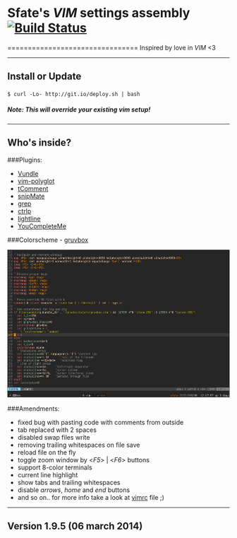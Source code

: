 # Sfate's *VIM* settings assembly [![Build Status][travis-img-url]][travis-url]

[travis-img-url]: https://travis-ci.org/sfate/Vim-environment.png
[travis-url]: https://travis-ci.org/sfate/Vim-environment

================================
Inspired by love in *VIM* <3

-------------------------
Install or Update
-------------------------
`$ curl -Lo- http://git.io/deploy.sh | bash`
##### *Note*: This will override your existing vim setup!

-------------------------
Who's inside?
-------------------------
###Plugins:

* [Vundle](https://github.com/gmarik/vundle)
* [vim-polyglot](https://github.com/sheerun/vim-polyglot)
* [tComment](https://github.com/vim-scripts/tComment)
* [snipMate](https://github.com/msanders/snipmate.vim)
* [grep](https://github.com/Sfate/grep.vim)
* [ctrlp](https://github.com/kien/ctrlp.vim)
* [lightline](https://github.com/itchyny/lightline.vim)
* [YouCompleteMe](https://github.com/Valloric/YouCompleteMe)

###Colorscheme - [gruvbox](https://github.com/morhetz/gruvbox)

![Colorscheme preview](/preview.png)

###Amendments:

* fixed bug with pasting code with comments from outside
* tab replaced with 2 spaces
* disabled swap files write
* removing trailing whitespaces on file save
* reload file on the fly
* toggle zoom window by <*F5*> | <*F6*> buttons
* support 8-color terminals
* current line highlight
* show tabs and trailing whitespaces
* disable *arrows*, *home* and *end* buttons
* and so on.. for more info take a look at [vimrc](https://github.com/Sfate/Vim-environment/blob/master/vimrc) file ;)

-------------------------
Version 1.9.5 (06 march 2014)
-------------------------

